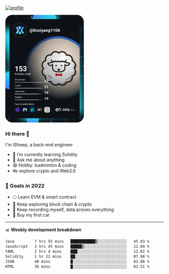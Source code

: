 [![profile](http://img.codelin.xyz/hello-im-isheep.svg)](https://www.calligrapher.ai/)

<a href="https://app.daily.dev/linziyang1106"><img src="/devcard.png" width="250" alt="ISheep's Dev Card"/></a>

### Hi there 🐏

I'm ISheep, a back-end engineer

- 🔭 I’m currently learning Solidity
- 💬 Ask me about anything
- 😄 Hobby: badminton & coding
- 👓 explore crypto and Web3.0

### 🚀 Goals in 2022
+ 🌕 Learn EVM & smart contract
+ 🤔 Keep exploring block chain & crypto
+ 🐏 Keep recording myself, data proves everything
+ 🚗 Buy my first car

-------

📊 **Weekly development breakdown**
<!--START_SECTION:waka-->

```text
Java         7 hrs 55 mins   ███████████▒░░░░░░░░░░░░░   45.93 %
JavaScript   3 hrs 45 mins   █████▒░░░░░░░░░░░░░░░░░░░   21.84 %
YAML         2 hrs 4 mins    ███░░░░░░░░░░░░░░░░░░░░░░   12.02 %
Solidity     1 hr 22 mins    ██░░░░░░░░░░░░░░░░░░░░░░░   07.98 %
JSON         40 mins         █░░░░░░░░░░░░░░░░░░░░░░░░   03.88 %
HTML         36 mins         █░░░░░░░░░░░░░░░░░░░░░░░░   03.51 %
```

<!--END_SECTION:waka-->
